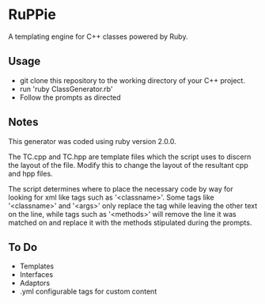 # RuPPie
A templating engine for C++ classes powered by Ruby.

## Usage
* git clone this repository to the working directory of your C++ project.
* run 'ruby ClassGenerator.rb'
* Follow the prompts as directed

## Notes
This generator was coded using ruby version 2.0.0. 

The TC.cpp and TC.hpp are template files which the script uses to discern the layout of the file. Modify this to change the layout of the resultant cpp and hpp files. 

The script determines where to place the necessary code by way for looking for xml like tags such as '\<classname\>'. Some tags like '\<classname\>' and '\<args\>' only replace the tag while leaving the other text on the line, while tags such as '\<methods\>' will remove the line it was matched on and replace it with the methods stipulated during the prompts.

## To Do
* Templates
* Interfaces
* Adaptors
* .yml configurable tags for custom content
